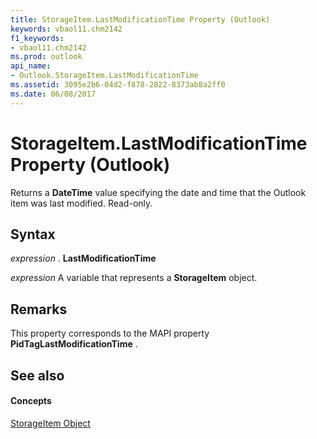 ```yaml
---
title: StorageItem.LastModificationTime Property (Outlook)
keywords: vbaol11.chm2142
f1_keywords:
- vbaol11.chm2142
ms.prod: outlook
api_name:
- Outlook.StorageItem.LastModificationTime
ms.assetid: 3095e2b6-04d2-f878-2822-8373ab8a2ff0
ms.date: 06/08/2017
---
```



# StorageItem.LastModificationTime Property (Outlook)

Returns a  **DateTime** value specifying the date and time that the Outlook item was last modified. Read-only.


## Syntax

 _expression_ . **LastModificationTime**

 _expression_ A variable that represents a **StorageItem** object.


## Remarks

This property corresponds to the MAPI property  **PidTagLastModificationTime** .


## See also


#### Concepts


[StorageItem Object](storageitem-object-outlook.md)

